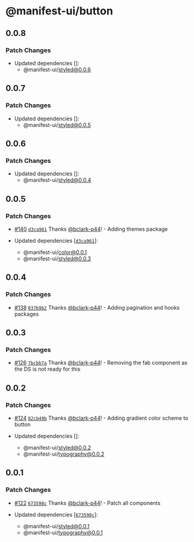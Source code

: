 # @manifest-ui/button

## 0.0.8

### Patch Changes

- Updated dependencies []:
  - @manifest-ui/styled@0.0.6

## 0.0.7

### Patch Changes

- Updated dependencies []:
  - @manifest-ui/styled@0.0.5

## 0.0.6

### Patch Changes

- Updated dependencies []:
  - @manifest-ui/styled@0.0.4

## 0.0.5

### Patch Changes

- [#140](https://github.com/project44/manifest-ui/pull/140) [`d3ca961`](https://github.com/project44/manifest-ui/commit/d3ca961f66d0d696b332ea688d98fac2fdf025e5) Thanks [@bclark-p44](https://github.com/bclark-p44)! - Adding themes package

- Updated dependencies [[`d3ca961`](https://github.com/project44/manifest-ui/commit/d3ca961f66d0d696b332ea688d98fac2fdf025e5)]:
  - @manifest-ui/color@0.0.1
  - @manifest-ui/styled@0.0.3

## 0.0.4

### Patch Changes

- [#138](https://github.com/project44/manifest-ui/pull/138) [`037b9b2`](https://github.com/project44/manifest-ui/commit/037b9b20937808e025b02658ab19267bdca7f8c1) Thanks [@bclark-p44](https://github.com/bclark-p44)! - Adding pagination and hooks packages

## 0.0.3

### Patch Changes

- [#126](https://github.com/project44/manifest-ui/pull/126) [`7bcbb7a`](https://github.com/project44/manifest-ui/commit/7bcbb7a1c32387b87a035bcf514f8a2049810ca8) Thanks [@bclark-p44](https://github.com/bclark-p44)! - Removing the fab component as the DS is not ready for this

## 0.0.2

### Patch Changes

- [#124](https://github.com/project44/manifest-ui/pull/124) [`82cb49b`](https://github.com/project44/manifest-ui/commit/82cb49b30afd4fa6dc75f3da7244eba5ca886ec9) Thanks [@bclark-p44](https://github.com/bclark-p44)! - Adding gradient color scheme to button

- Updated dependencies []:
  - @manifest-ui/styled@0.0.2
  - @manifest-ui/typography@0.0.2

## 0.0.1

### Patch Changes

- [#122](https://github.com/project44/manifest-ui/pull/122) [`673598c`](https://github.com/project44/manifest-ui/commit/673598c6ae79e667f2933a8adaf9fd763998e464) Thanks [@bclark-p44](https://github.com/bclark-p44)! - Patch all components

- Updated dependencies [[`673598c`](https://github.com/project44/manifest-ui/commit/673598c6ae79e667f2933a8adaf9fd763998e464)]:
  - @manifest-ui/styled@0.0.1
  - @manifest-ui/typography@0.0.1
